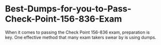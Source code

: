 # Best-Dumps-for-you-to-Pass-Check-Point-156-836-Exam
When it comes to passing the Check Point 156-836 exam, preparation is key. One effective method that many exam takers swear by is using dumps. 
